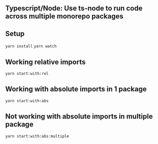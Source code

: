 ## Typescript/Node: Use ts-node to run code across multiple monorepo packages

## Setup

`yarn install`
`yarn watch`

## Working relative imports

`yarn start:with:rel`

## Working with absolute imports in 1 package

`yarn start:with:abs`

## Not working with absolute imports in multiple package

`yarn start:with:abs:multiple`
